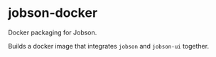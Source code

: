 # jobson-docker

Docker packaging for Jobson.

Builds a docker image that integrates `jobson` and `jobson-ui` together.